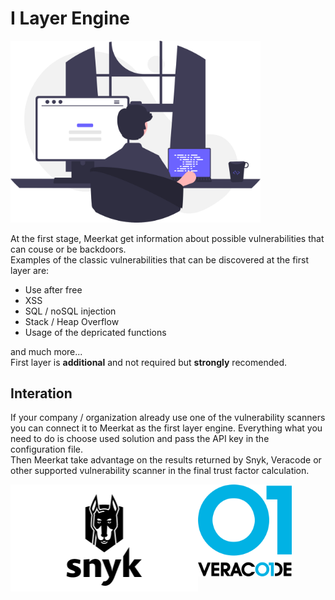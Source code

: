 # I Layer Engine  

<img src="undraw_code_inspection_bdl7.svg" width=400>

At the first stage, Meerkat get information about possible vulnerabilities that can couse or be backdoors.      
Examples of the classic vulnerabilities that can be discovered at the first layer are: 
- Use after free
- XSS
- SQL / noSQL injection
- Stack / Heap Overflow  
- Usage of the depricated functions
  
and much more...  
First layer is **additional** and not required but **strongly** recomended. 
<br>

 

## Interation
If your company / organization already use one of the vulnerability scanners you can connect it to Meerkat as the first layer engine.
Everything what you need to do is choose used solution and pass the API key in the configuration file.   
Then Meerkat take advantage on the results returned by Snyk, Veracode or other supported vulnerability scanner in the final trust factor calculation.

<img src="snyk.png" width=300 align="left"> 
<img src="veracode.png" width=150 align="left">
<br><br><br><br><br><br><br>
